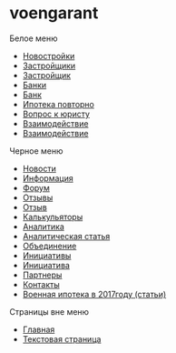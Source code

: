 # voengarant
Белое меню
<ul>
<li><a href="http://voengarant.soffia.by/app/novostroiki.html">Новостройки</a></li>
<li><a href="http://voengarant.soffia.by/app/zastroishchiki.html">Застройщики</a></li>
<li><a href="http://voengarant.soffia.by/app/zastroishchik.html">Застройщик</a></li>
<li><a href="http://voengarant.soffia.by/app/banks.html">Банки</a></li>
<li><a href="http://voengarant.soffia.by/app/bank.html">Банк</a></li>
<li><a href="http://voengarant.soffia.by/app/ipoteka-povtorno.html">Ипотека повторно</a></li>
<li><a href="http://voengarant.soffia.by/app/question-lawyer.html">Вопрос к юристу</a></li>
<li><a href="http://voengarant.soffia.by/app/vzaimodeistvie.html">Взаимодействие</a></li>
<li><a href="http://voengarant.soffia.by/app/control.html">Взаимодействие</a></li>
</ul>

Черное меню
<ul>
<li><a href="http://voengarant.soffia.by/app/news.html">Новости</a></li>
<li><a href="#">Информация</a></li>
<li><a href="#">Форум</a></li>
<li><a href="http://voengarant.soffia.by/app/reviews.html">Отзывы</a></li>
<li><a href="http://voengarant.soffia.by/app/review.html">Отзыв</a></li>
<li><a href="http://voengarant.soffia.by/app/calculator.html">Калькульяторы</a></li>
<li><a href="http://voengarant.soffia.by/app/analitic.html">Аналитика</a></li>
<li><a href="http://voengarant.soffia.by/app/analitic-list.html">Аналитическая статья</a></li>
<li><a href="http://voengarant.soffia.by/app/union.html">Объединение</a></li>
<li><a href="http://voengarant.soffia.by/app/initiatives.html">Инициативы</a></li>
<li><a href="http://voengarant.soffia.by/app/initiative.html">Инициатива</a></li>
<li><a href="#">Партнеры</a></li>
<li><a href="http://voengarant.soffia.by/app/contact.html">Контакты</a></li>
<li><a href="http://voengarant.soffia.by/app/articles.html">Военная ипотека в 2017году (статьи)</a></li>
</ul>

Страницы вне меню
<ul>

<li><a href="http://voengarant.soffia.by">Главная</a></li>
<li><a href="http://voengarant.soffia.by/text-page.html">Текстовая страница</a></li>
</ul>
